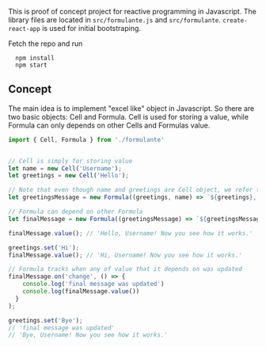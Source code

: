 This is proof of concept project for reactive programming in Javascript. The library files are located in `src/formulante.js` and `src/formulante`. `create-react-app` is used for initial bootstraping.

Fetch the repo and run

```
  npm install
  npm start
```

## Concept

The main idea is to implement "excel like" object in Javascript. So there are two basic objects: Cell and Formula. Cell is used for storing a value, while Formula can only depends on other Cells and Formulas value.

```javascript
import { Cell, Formula } from './formulante'


// Cell is simply for storing value
let name = new Cell('Username');
let greetings = new Cell('Hello');

// Note that even though name and greetings are Cell object, we refer to them as to primitive values in our code.
let greetingsMessage = new Formula((greetings, name) => `${greetings}, ${name}!`, greetings, name);

// Formula can depend on other Formula
let finalMessage = new Formula((greetingsMessage) => `${greetingsMessage} Now you see how it works.`, greetingsMessage);

finalMessage.value(); // 'Hello, Username! Now you see how it works.'

greetings.set('Hi');
finalMessage.value(); // 'Hi, Username! Now you see how it works.'

// Formula tracks when any of value that it depends on was updated
finalMessage.on('change', () => {
    console.log('final message was updated')
    console.log(finalMessage.value())
  }
);

greetings.set('Bye');
// 'final message was updated'
// 'Bye, Username! Now you see how it works.'

```


